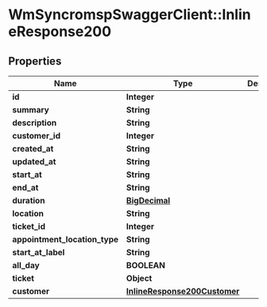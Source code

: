 # WmSyncromspSwaggerClient::InlineResponse200

## Properties
Name | Type | Description | Notes
------------ | ------------- | ------------- | -------------
**id** | **Integer** |  | [optional] 
**summary** | **String** |  | [optional] 
**description** | **String** |  | [optional] 
**customer_id** | **Integer** |  | [optional] 
**created_at** | **String** |  | [optional] 
**updated_at** | **String** |  | [optional] 
**start_at** | **String** |  | [optional] 
**end_at** | **String** |  | [optional] 
**duration** | [**BigDecimal**](BigDecimal.md) |  | [optional] 
**location** | **String** |  | [optional] 
**ticket_id** | **Integer** |  | [optional] 
**appointment_location_type** | **String** |  | [optional] 
**start_at_label** | **String** |  | [optional] 
**all_day** | **BOOLEAN** |  | [optional] 
**ticket** | **Object** |  | [optional] 
**customer** | [**InlineResponse200Customer**](InlineResponse200Customer.md) |  | [optional] 

